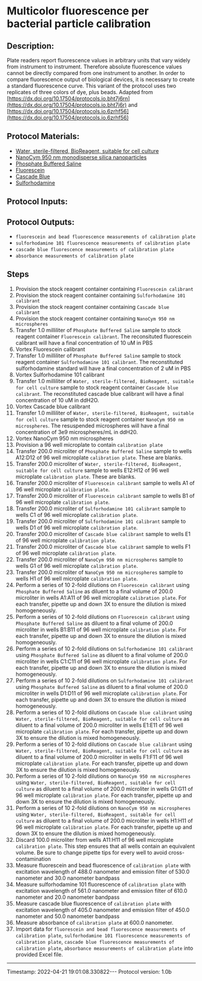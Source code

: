 # Multicolor fluorescence per bacterial particle calibration

## Description:
Plate readers report fluorescence values in arbitrary units that vary widely from instrument to instrument. Therefore absolute fluorescence values cannot be directly compared from one instrument to another. In order to compare fluorescence output of biological devices, it is necessary to create a standard fluorescence curve. This variant of the protocol uses two replicates of three colors of dye, plus beads.
Adapted from [https://dx.doi.org/10.17504/protocols.io.bht7j6rn](https://dx.doi.org/10.17504/protocols.io.bht7j6r) and [https://dx.doi.org/10.17504/protocols.io.6zrhf56](https://dx.doi.org/10.17504/protocols.io.6zrhf56)


## Protocol Materials:
* [Water, sterile-filtered, BioReagent, suitable for cell culture](https://identifiers.org/pubchem.substance:24901740)
* [NanoCym 950 nm monodisperse silica nanoparticles](https://nanocym.com/wp-content/uploads/2018/07/NanoCym-All-Datasheets-.pdf)
* [Phosphate Buffered Saline](https://pubchem.ncbi.nlm.nih.gov/substance/329753341)
* [Fluorescein](https://pubchem.ncbi.nlm.nih.gov/substance/329753341)
* [Cascade Blue](https://pubchem.ncbi.nlm.nih.gov/substance/329753341)
* [Sulforhodamine](https://pubchem.ncbi.nlm.nih.gov/substance/329753341)


## Protocol Inputs:


## Protocol Outputs:
* `fluorescein and bead fluorescence measurements of calibration plate`
* `sulforhodamine 101 fluorescence measurements of calibration plate`
* `cascade blue fluorescence measurements of calibration plate`
* `absorbance measurements of calibration plate`


## Steps
1. Provision the stock reagent container containing `Fluorescein calibrant`
2. Provision the stock reagent container containing `Sulforhodamine 101 calibrant`
3. Provision the stock reagent container containing `Cascade blue calibrant`
4. Provision the stock reagent container containing `NanoCym 950 nm microspheres`
5. Transfer 1.0 milliliter of `Phosphate Buffered Saline` sample to  stock reagent container `Fluorescein calibrant`. The reconsituted fluorescein calibrant will have a final concentration of 10 uM in PBS
6. Vortex Fluorescein calibrant
7. Transfer 1.0 milliliter of `Phosphate Buffered Saline` sample to  stock reagent container `Sulforhodamine 101 calibrant`. The reconstituted sulforhodamine standard will have a final concentration of 2 uM in PBS
8. Vortex Sulforhodamine 101 calibrant
9. Transfer 1.0 milliliter of `Water, sterile-filtered, BioReagent, suitable for cell culture` sample to  stock reagent container `Cascade blue calibrant`. The reconstituted cascade blue calibrant will have a final concentration of 10 uM in ddH2O.
10. Vortex Cascade blue calibrant
11. Transfer 1.0 milliliter of `Water, sterile-filtered, BioReagent, suitable for cell culture` sample to  stock reagent container `NanoCym 950 nm microspheres`. The resuspended microspheres will have a final concentration of 3e9 microspheres/mL in ddH20.
12. Vortex NanoCym 950 nm microspheres
13. Provision a 96 well microplate to contain `calibration plate`
14. Transfer 200.0 microliter of `Phosphate Buffered Saline` sample to wells A12:D12 of  96 well microplate `calibration plate`.  These are blanks.
15. Transfer 200.0 microliter of `Water, sterile-filtered, BioReagent, suitable for cell culture` sample to wells E12:H12 of  96 well microplate `calibration plate`.  These are blanks.
16. Transfer 200.0 microliter of `Fluorescein calibrant` sample to wells A1 of  96 well microplate `calibration plate`.
17. Transfer 200.0 microliter of `Fluorescein calibrant` sample to wells B1 of  96 well microplate `calibration plate`.
18. Transfer 200.0 microliter of `Sulforhodamine 101 calibrant` sample to wells C1 of  96 well microplate `calibration plate`.
19. Transfer 200.0 microliter of `Sulforhodamine 101 calibrant` sample to wells D1 of  96 well microplate `calibration plate`.
20. Transfer 200.0 microliter of `Cascade blue calibrant` sample to wells E1 of  96 well microplate `calibration plate`.
21. Transfer 200.0 microliter of `Cascade blue calibrant` sample to wells F1 of  96 well microplate `calibration plate`.
22. Transfer 200.0 microliter of `NanoCym 950 nm microspheres` sample to wells G1 of  96 well microplate `calibration plate`.
23. Transfer 200.0 microliter of `NanoCym 950 nm microspheres` sample to wells H1 of  96 well microplate `calibration plate`.
24. Perform a series of 10 2-fold dilutions on `Fluorescein calibrant` using `Phosphate Buffered Saline` as diluent to a final volume of 200.0 microliter in  wells A1:A11 of 96 well microplate `calibration plate`.  For each transfer, pipette up and down 3X to ensure the dilution is mixed homogeneously.
25. Perform a series of 10 2-fold dilutions on `Fluorescein calibrant` using `Phosphate Buffered Saline` as diluent to a final volume of 200.0 microliter in  wells B1:B11 of 96 well microplate `calibration plate`.  For each transfer, pipette up and down 3X to ensure the dilution is mixed homogeneously.
26. Perform a series of 10 2-fold dilutions on `Sulforhodamine 101 calibrant` using `Phosphate Buffered Saline` as diluent to a final volume of 200.0 microliter in  wells C1:C11 of 96 well microplate `calibration plate`.  For each transfer, pipette up and down 3X to ensure the dilution is mixed homogeneously.
27. Perform a series of 10 2-fold dilutions on `Sulforhodamine 101 calibrant` using `Phosphate Buffered Saline` as diluent to a final volume of 200.0 microliter in  wells D1:D11 of 96 well microplate `calibration plate`.  For each transfer, pipette up and down 3X to ensure the dilution is mixed homogeneously.
28. Perform a series of 10 2-fold dilutions on `Cascade blue calibrant` using `Water, sterile-filtered, BioReagent, suitable for cell culture` as diluent to a final volume of 200.0 microliter in  wells E1:E11 of 96 well microplate `calibration plate`.  For each transfer, pipette up and down 3X to ensure the dilution is mixed homogeneously.
29. Perform a series of 10 2-fold dilutions on `Cascade blue calibrant` using `Water, sterile-filtered, BioReagent, suitable for cell culture` as diluent to a final volume of 200.0 microliter in  wells F1:F11 of 96 well microplate `calibration plate`.  For each transfer, pipette up and down 3X to ensure the dilution is mixed homogeneously.
30. Perform a series of 10 2-fold dilutions on `NanoCym 950 nm microspheres` using `Water, sterile-filtered, BioReagent, suitable for cell culture` as diluent to a final volume of 200.0 microliter in  wells G1:G11 of 96 well microplate `calibration plate`.  For each transfer, pipette up and down 3X to ensure the dilution is mixed homogeneously.
31. Perform a series of 10 2-fold dilutions on `NanoCym 950 nm microspheres` using `Water, sterile-filtered, BioReagent, suitable for cell culture` as diluent to a final volume of 200.0 microliter in  wells H1:H11 of 96 well microplate `calibration plate`.  For each transfer, pipette up and down 3X to ensure the dilution is mixed homogeneously.
32. Discard 100.0 microliter from wells A11:H11 of 96 well microplate `calibration plate`.  This step ensures that all wells contain an equivalent volume. Be sure to change pipette tips for every well to avoid cross-contamination
33. Measure fluorescein and bead fluorescence of `calibration plate` with excitation wavelength of 488.0 nanometer and emission filter of 530.0 nanometer and 30.0 nanometer bandpass
34. Measure sulforhodamine 101 fluorescence of `calibration plate` with excitation wavelength of 561.0 nanometer and emission filter of 610.0 nanometer and 20.0 nanometer bandpass
35. Measure cascade blue fluorescence of `calibration plate` with excitation wavelength of 405.0 nanometer and emission filter of 450.0 nanometer and 50.0 nanometer bandpass
36. Measure absorbance of `calibration plate` at 600.0 nanometer.
37. Import data for `fluorescein and bead fluorescence measurements of calibration plate`, `sulforhodamine 101 fluorescence measurements of calibration plate`, `cascade blue fluorescence measurements of calibration plate`, `absorbance measurements of calibration plate` into provided Excel file.
---
Timestamp: 2022-04-21 19:01:08.330822---
Protocol version: 1.0b